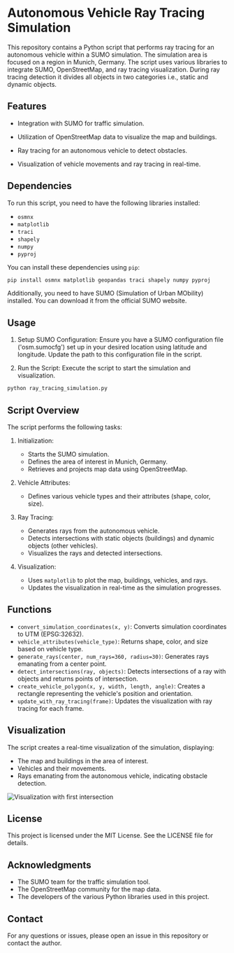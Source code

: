 # Autonomous Vehicle Ray Tracing Simulation
This repository contains a Python script that performs ray tracing for an autonomous vehicle within a SUMO simulation. The simulation area is focused on a region in Munich, Germany. The script uses various libraries to integrate SUMO, OpenStreetMap, and ray tracing visualization. During ray tracing detection it divides all objects in two categories i.e., static and dynamic objects.

## Features

- Integration with SUMO for traffic simulation.

- Utilization of OpenStreetMap data to visualize the map and buildings.

- Ray tracing for an autonomous vehicle to detect obstacles.

- Visualization of vehicle movements and ray tracing in real-time.

## Dependencies

To run this script, you need to have the following libraries installed:

- `osmnx`
- `matplotlib`
- `traci`
- `shapely`
- `numpy`
- `pyproj`

You can install these dependencies using `pip`:

```sh
pip install osmnx matplotlib geopandas traci shapely numpy pyproj
```
Additionally, you need to have SUMO (Simulation of Urban MObility) installed. You can download it from the official SUMO website.

## Usage

1. Setup SUMO Configuration: Ensure you have a SUMO configuration file ('osm.sumocfg') set up in your desired location using latitude and longitude. Update the path to this configuration file in the script.

2. Run the Script: Execute the script to start the simulation and visualization.

```sh
python ray_tracing_simulation.py
```
## Script Overview

The script performs the following tasks:
1. Initialization:

   -  Starts the SUMO simulation.
   -  Defines the area of interest in Munich, Germany.
   -  Retrieves and projects map data using OpenStreetMap.
    
2. Vehicle Attributes:

   -  Defines various vehicle types and their attributes (shape, color, size).

3. Ray Tracing:

   -  Generates rays from the autonomous vehicle.
   -  Detects intersections with static objects (buildings) and dynamic objects (other vehicles).
   -  Visualizes the rays and detected intersections.

4. Visualization:

   -  Uses `matplotlib` to plot the map, buildings, vehicles, and rays.
   -  Updates the visualization in real-time as the simulation progresses.

## Functions

 - `convert_simulation_coordinates(x, y)`: Converts simulation coordinates to UTM (EPSG:32632).
 - `vehicle_attributes(vehicle_type)`: Returns shape, color, and size based on vehicle type.
 - `generate_rays(center, num_rays=360, radius=30)`: Generates rays emanating from a center point.
 - `detect_intersections(ray, objects)`: Detects intersections of a ray with objects and returns points of intersection.
 - `create_vehicle_polygon(x, y, width, length, angle)`: Creates a rectangle representing the vehicle's position and orientation.
 - `update_with_ray_tracing(frame)`: Updates the visualization with ray tracing for each frame.
   
## Visualization

The script creates a real-time visualization of the simulation, displaying:

 - The map and buildings in the area of interest.
 - Vehicles and their movements.
 - Rays emanating from the autonomous vehicle, indicating obstacle detection.
   
![Visualization with first intersection](C:\Users\soumy\Documents\Study_PROJECT\pic_report)


## License

This project is licensed under the MIT License. See the LICENSE file for details.

## Acknowledgments

 - The SUMO team for the traffic simulation tool.
 - The OpenStreetMap community for the map data.
 - The developers of the various Python libraries used in this project.

## Contact

For any questions or issues, please open an issue in this repository or contact the author.




